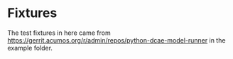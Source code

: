 # Fixtures
The test fixtures in here came from https://gerrit.acumos.org/r/admin/repos/python-dcae-model-runner in the example folder.
